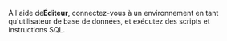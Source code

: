 À l'aide de**Éditeur**, connectez-vous à un environnement en tant qu'utilisateur de base de données, et exécutez des scripts et instructions SQL.
